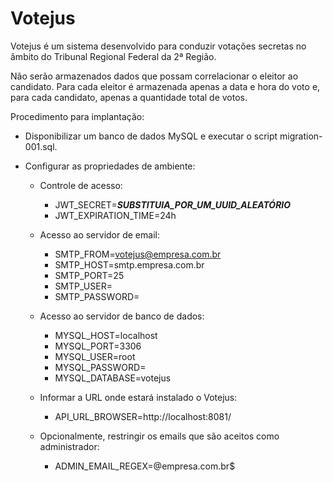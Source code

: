 # Votejus

Votejus é um sistema desenvolvido para conduzir votações secretas no âmbito do Tribunal Regional Federal da 2&ordf; Região.

Não serão armazenados dados que possam correlacionar o eleitor ao candidato. Para cada eleitor é armazenada apenas a data e hora do voto e, para cada candidato, apenas a quantidade total de votos.

Procedimento para implantação:

- Disponibilizar um banco de dados MySQL e executar o script migration-001.sql.

- Configurar as propriedades de ambiente:

  - Controle de acesso:
    - JWT_SECRET=***SUBSTITUIA_POR_UM_UUID_ALEATÓRIO***
    - JWT_EXPIRATION_TIME=24h
  
  - Acesso ao servidor de email:
    - SMTP_FROM=votejus@empresa.com.br
    - SMTP_HOST=smtp.empresa.com.br
    - SMTP_PORT=25
    - SMTP_USER=
    - SMTP_PASSWORD=

  - Acesso ao servidor de banco de dados:
    - MYSQL_HOST=localhost
    - MYSQL_PORT=3306
    - MYSQL_USER=root
    - MYSQL_PASSWORD=
    - MYSQL_DATABASE=votejus

  - Informar a URL onde estará instalado o Votejus:
    - API_URL_BROWSER=http://localhost:8081/

  - Opcionalmente, restringir os emails que são aceitos como administrador:
    - ADMIN_EMAIL_REGEX=@empresa.com.br$
